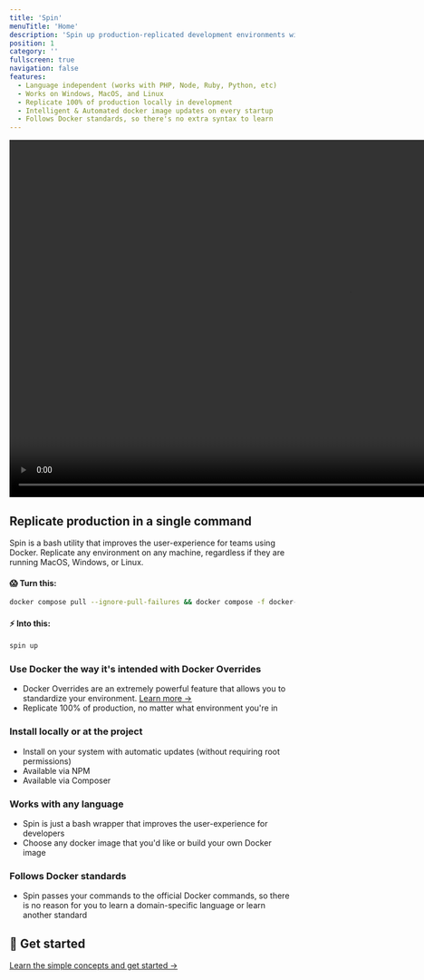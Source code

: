 ```yaml
---
title: 'Spin'
menuTitle: 'Home'
description: 'Spin up production-replicated development environments with a single command.'
position: 1
category: ''
fullscreen: true
navigation: false
features:
  - Language independent (works with PHP, Node, Ruby, Python, etc)
  - Works on Windows, MacOS, and Linux
  - Replicate 100% of production locally in development
  - Intelligent & Automated docker image updates on every startup
  - Follows Docker standards, so there's no extra syntax to learn
---
```


<video width="1200" height="630" autoplay loop muted alt="Spin Demo Video">
  <source src="https://serversideup.net/wp-content/uploads/2022/01/spin-demo.mp4" type="video/mp4" />
  Your browser does not support the video tag.
</video>

## Replicate production in a single command
Spin is a bash utility that improves the user-experience for teams using Docker. Replicate any environment on any machine, regardless if they are running MacOS, Windows, or Linux.

<list :items="features"></list>

#### 😱 Turn this:
```bash
docker compose pull --ignore-pull-failures && docker compose -f docker-compose.yml -f docker-compose.dev.yml up --remove-orphans
```
#### ⚡️ Into this:
```bash
spin up
```

### Use Docker the way it's intended with Docker Overrides
- Docker Overrides are an extremely powerful feature that allows you to standardize your environment. [Learn more →](getting-started/introduction)
- Replicate 100% of production, no matter what environment you're in
### Install locally or at the project
- Install on your system with automatic updates (without requiring root permissions)
- Available via NPM
- Available via Composer
### Works with any language
- Spin is just a bash wrapper that improves the user-experience for developers
- Choose any docker image that you'd like or build your own Docker image
### Follows Docker standards
- Spin passes your commands to the official Docker commands, so there is no reason for you to learn a domain-specific language or learn another standard

## 🚀 Get started
[Learn the simple concepts and get started →](getting-started/introduction)